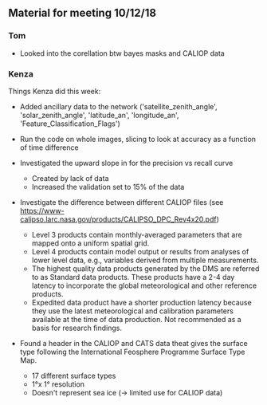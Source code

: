 ## Material for meeting 10/12/18

### Tom 

* Looked into the corellation btw bayes masks and CALIOP data

### Kenza 

Things Kenza did this week:
* Added ancillary data to the network ('satellite_zenith_angle', 'solar_zenith_angle', 'latitude_an', 'longitude_an', 'Feature_Classification_Flags') 

* Run the code on whole images, slicing to look at accuracy as a function of time difference 

* Investigated the upward slope in for the precision vs recall curve
  - Created by lack of data
  - Increased the validation set to 15% of the data

* Investigate the difference between different CALIOP files (see https://www-calipso.larc.nasa.gov/products/CALIPSO_DPC_Rev4x20.pdf)
  - Level 3 products contain monthly-averaged parameters that are mapped onto a uniform spatial grid.
  - Level 4 products contain model output or results from analyses of lower level data, e.g., variables derived from multiple     measurements.
  - The highest quality data products generated by the DMS are referred to as Standard data products. These products have a 2-4 day latency to incorporate the global meteorological and other reference products.
  - Expedited data product have a shorter production latency because they use the latest meteorological and calibration parameters available at the time of data production. Not recommended as a basis for research findings. 
  
* Found a header in the CALIOP and CATS data theat gives the surface type following the International Feosphere Programme Surface Type Map. 
  - 17 different surface types 
  - 1°x 1° resolution
  - Doesn't represent sea ice (-> limited use for CALIOP data) 


